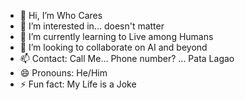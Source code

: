 - 👋 Hi, I’m Who Cares
- 👀 I’m interested in... doesn't matter
- 🌱 I’m currently learning to Live among Humans
- 💞️ I’m looking to collaborate on AI and beyond
- 📫 Contact: Call Me... Phone number? ... Pata Lagao
- 😄 Pronouns: He/Him
- ⚡ Fun fact: My Life is a Joke

<!---
LOST16973/LOST16973 is a ✨ special ✨ repository because its `README.md` (this file) appears on your GitHub profile.
You can click the Preview link to take a look at your changes.
--->
